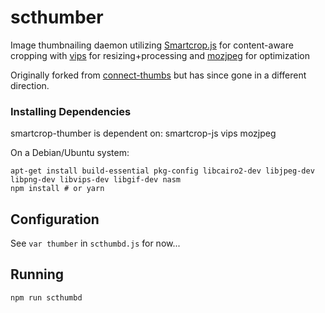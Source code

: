 # scthumber

Image thumbnailing daemon utilizing [Smartcrop.js](https://github.com/jwagner/smartcrop.js/) for content-aware cropping with [vips](http://www.vips.ecs.soton.ac.uk/) for resizing+processing and [mozjpeg](https://github.com/mozilla/mozjpeg) for optimization

Originally forked from [connect-thumbs](https://github.com/inadarei/connect-thumbs) but has since gone in a different direction.

### Installing Dependencies

smartcrop-thumber is dependent on:
smartcrop-js
vips
mozjpeg

On a Debian/Ubuntu system:
```
apt-get install build-essential pkg-config libcairo2-dev libjpeg-dev libpng-dev libvips-dev libgif-dev nasm
npm install # or yarn
```

## Configuration
See `var thumber` in `scthumbd.js` for now...

## Running
```
npm run scthumbd
```

